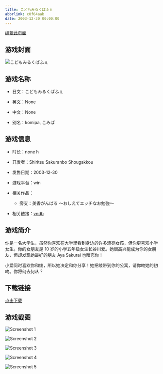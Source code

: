 ```yaml
---
title: こどもみるくぱふぇ
abbrlink: c0f64aab
date: 2003-12-30 00:00:00
---
```

[编辑此页面](https://github.com/ACG-3/ADV3-source/blob/main/source/_posts/games/%E3%81%93%E3%81%A9%E3%82%82%E3%81%BF%E3%82%8B%E3%81%8F%E3%81%B1%E3%81%B5%E3%81%87.md)

## 游戏封面

![こどもみるくぱふぇ](https%3A//pan.timero.xyz/onedrive/img_lib_001/%E3%81%93%E3%81%A9%E3%82%82%E3%81%BF%E3%82%8B%E3%81%8F%E3%81%B1%E3%81%B5%E3%81%87_cover.avif)


## 游戏名称

- 日文：こどもみるくぱふぇ
- 英文：None
- 中文：None

- 别名：komipa, こみぱ


## 游戏信息

- 时长：none h
- 开发者：Shiritsu Sakuranbo Shougakkou
- 发售日期：2003-12-30
- 游戏平台：win
- 相关作品：
   - 旁支：美香がんばる ～おしえてエッチなお勉強～

- 相关链接：[vndb](https://vndb.org/v4244)


## 游戏简介

你是一名大学生，虽然你喜欢在大学里看到身边的许多漂亮女孩，但你更喜欢小学女生。你的女朋友是 10 岁的小学五年级女生长谷川爱。她很高兴能成为你的女朋友，但却发现她最好的朋友 Aya Sakurai 也暗恋你！

小爱同时喜欢你和绫，所以她决定和你分享！她把绫带到你的公寓，请你吻她的初吻。你将何去何从？


## 下载链接

[点击下载](https://pan.timero.xyz/onedrive/adv_lib_001/%E3%81%93%E3%81%A9%E3%82%82%E3%81%BF%E3%82%8B%E3%81%8F%E3%81%B1%E3%81%B5%E3%81%87)


## 游戏截图


![Screenshot 1](https%3A//pan.timero.xyz/onedrive/img_lib_001/%E3%81%93%E3%81%A9%E3%82%82%E3%81%BF%E3%82%8B%E3%81%8F%E3%81%B1%E3%81%B5%E3%81%87_Screenshot_1.avif)

![Screenshot 2](https%3A//pan.timero.xyz/onedrive/img_lib_001/%E3%81%93%E3%81%A9%E3%82%82%E3%81%BF%E3%82%8B%E3%81%8F%E3%81%B1%E3%81%B5%E3%81%87_Screenshot_2.avif)

![Screenshot 3](https%3A//pan.timero.xyz/onedrive/img_lib_001/%E3%81%93%E3%81%A9%E3%82%82%E3%81%BF%E3%82%8B%E3%81%8F%E3%81%B1%E3%81%B5%E3%81%87_Screenshot_3.avif)

![Screenshot 4](https%3A//pan.timero.xyz/onedrive/img_lib_001/%E3%81%93%E3%81%A9%E3%82%82%E3%81%BF%E3%82%8B%E3%81%8F%E3%81%B1%E3%81%B5%E3%81%87_Screenshot_4.avif)

![Screenshot 5](https%3A//pan.timero.xyz/onedrive/img_lib_001/%E3%81%93%E3%81%A9%E3%82%82%E3%81%BF%E3%82%8B%E3%81%8F%E3%81%B1%E3%81%B5%E3%81%87_Screenshot_5.avif)

